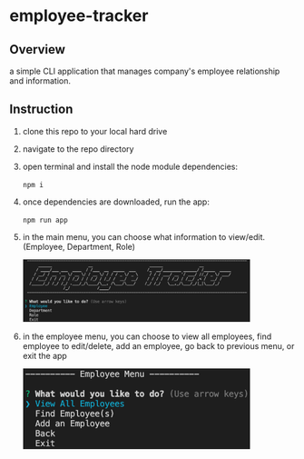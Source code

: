 # employee-tracker

## Overview
a simple CLI application that manages company's employee relationship and information.

## Instruction
1. clone this repo to your local hard drive
1. navigate to the repo directory
1. open terminal and install the node module dependencies:

    `npm i`

1. once dependencies are downloaded, run the app:

    `npm run app`

1. in the main menu, you can choose what information to view/edit. (Employee, Department, Role)

    <img src="https://github.com/phaggio/employee-tracker/blob/master/images/01.png?raw=true" alt="01" width="400">

1. in the employee menu, you can choose to view all employees, find employee to edit/delete, add an employee, go back to previous menu, or exit the app

    <img src="https://github.com/phaggio/employee-tracker/blob/master/images/02.png?raw=true" alt="02" width="400">
